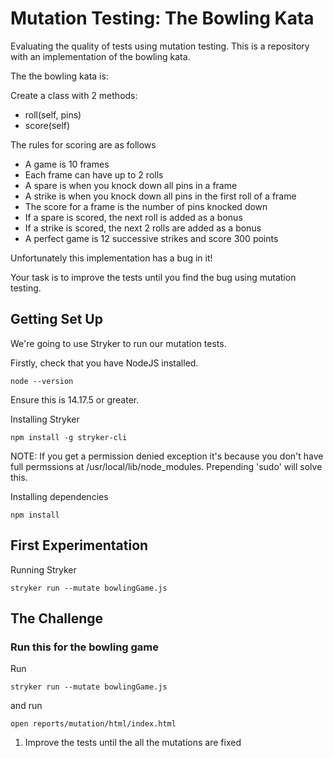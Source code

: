 # Mutation Testing: The Bowling Kata

Evaluating the quality of tests using mutation testing. This is a
repository with an implementation of the bowling kata.

The the bowling kata is:

Create a class with 2 methods:

- roll(self, pins)
- score(self)

The rules for scoring are as follows

- A game is 10 frames
- Each frame can have up to 2 rolls
- A spare is when you knock down all pins in a frame
- A strike is when you knock down all pins in the first roll of a
  frame
- The score for a frame is the number of pins knocked down
- If a spare is scored, the next roll is added as a bonus
- If a strike is scored, the next 2 rolls are added as a bonus
- A perfect game is 12 successive strikes and score 300 points

Unfortunately this implementation has a bug in it!

Your task is to improve the tests until you find the bug using mutation
testing.

## Getting Set Up

We're going to use Stryker to run our mutation tests.

Firstly, check that you have NodeJS installed.

    node --version

Ensure this is 14.17.5 or greater.

Installing Stryker

```shell
npm install -g stryker-cli
```

NOTE: If you get a permission denied exception it's because you don't have full permssions at /usr/local/lib/node_modules. Prepending 'sudo' will solve this.

Installing dependencies

```shell
npm install
```

## First Experimentation

Running Stryker

```shell
stryker run --mutate bowlingGame.js
```

## The Challenge

### Run this for the bowling game

Run

```shell
stryker run --mutate bowlingGame.js
```

and run

```
open reports/mutation/html/index.html
```

1.  Improve the tests until the all the mutations are fixed
